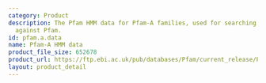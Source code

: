 ```yaml
---
category: Product
description: The Pfam HMM data for Pfam-A families, used for searching protein sequences
  against Pfam.
id: pfam.a.data
name: Pfam-A HMM data
product_file_size: 652678
product_url: https://ftp.ebi.ac.uk/pub/databases/Pfam/current_release/Pfam-A.hmm.dat.gz
layout: product_detail
---
```


